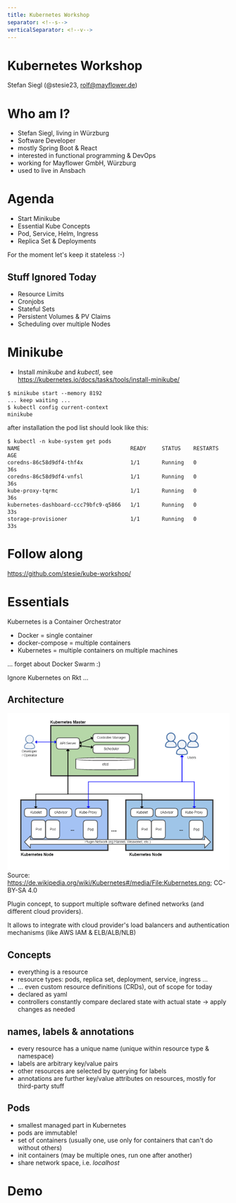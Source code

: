 ```yaml
---
title: Kubernetes Workshop
separator: <!--s-->
verticalSeparator: <!--v-->
---
```


# Kubernetes Workshop

Stefan Siegl (@stesie23, <rolf@mayflower.de>)

<!--s-->

# Who am I?

* Stefan Siegl, living in Würzburg
* Software Developer
* mostly Spring Boot & React
* interested in functional programming & DevOps
* working for Mayflower GmbH, Würzburg
* used to live in Ansbach

<!--s-->

# Agenda

* Start Minikube
* Essential Kube Concepts
* Pod, Service, Helm, Ingress
* Replica Set & Deployments

For the moment let's keep it stateless :-)

<!--v-->

## Stuff Ignored Today

* Resource Limits
* Cronjobs
* Stateful Sets
* Persistent Volumes & PV Claims
* Scheduling over multiple Nodes

<!--s-->

# Minikube

* Install *minikube* and *kubectl*, see https://kubernetes.io/docs/tasks/tools/install-minikube/

```
$ minikube start --memory 8192
... keep waiting ...
$ kubectl config current-context
minikube
```

<!--v-->

after installation the pod list should look like this:

```
$ kubectl -n kube-system get pods
NAME                                   READY     STATUS    RESTARTS   AGE
coredns-86c58d9df4-thf4x               1/1       Running   0          36s
coredns-86c58d9df4-vnfsl               1/1       Running   0          36s
kube-proxy-tqrmc                       1/1       Running   0          36s
kubernetes-dashboard-ccc79bfc9-q5866   1/1       Running   0          33s
storage-provisioner                    1/1       Running   0          33s
```

<!--v-->

# Follow along

https://github.com/stesie/kube-workshop/

<!--s-->

# Essentials

Kubernetes is a Container Orchestrator

* Docker = single container
* docker-compose = multiple containers
* Kubernetes = multiple containers on multiple machines

... forget about Docker Swarm :)

Ignore Kubernetes on Rkt ...

<!--v-->

## Architecture

![Kubernetes Overview](./assets/architecture.png)
Source: https://de.wikipedia.org/wiki/Kubernetes#/media/File:Kubernetes.png; CC-BY-SA 4.0

<!--v-->

Plugin concept, to support multiple software defined networks (and different cloud providers).

It allows to integrate with cloud provider's load balancers and authentication mechanisms (like AWS IAM & ELB/ALB/NLB)

<!--v-->

## Concepts

* everything is a resource
* resource types: pods, replica set, deployment, service, ingress ...
* ... even custom resource definitions (CRDs), out of scope for today
* declared as yaml
* controllers constantly compare declared state with actual state -> apply changes as needed

<!--v-->

## names, labels & annotations

* every resource has a unique name (unique within resource type & namespace)
* labels are arbitrary key/value pairs
* other resources are selected by querying for labels
* annotations are further key/value attributes on resources, mostly for third-party stuff

<!--v-->

## Pods

* smallest managed part in Kubernetes
* pods are immutable!
* set of containers (usually one, use only for containers that can't do without others)
* init containers (may be multiple ones, run one after another)
* share network space, i.e. *localhost*

<!--s-->

# Demo

